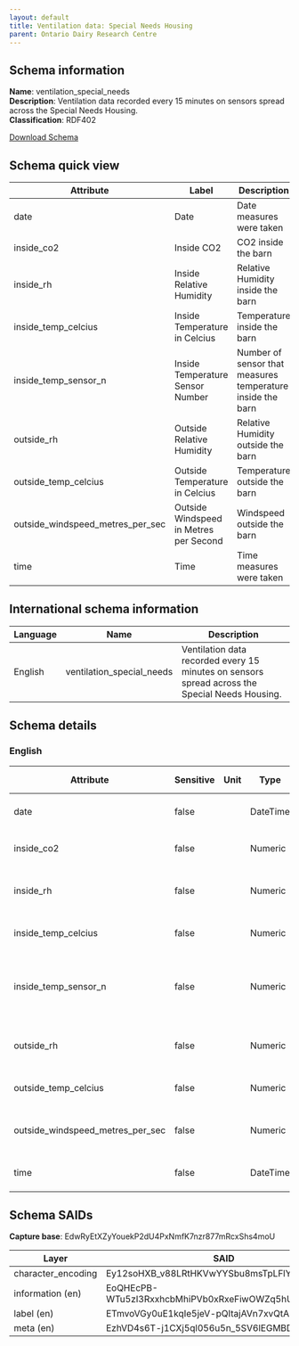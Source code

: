 ```yaml
---
layout: default  
title: Ventilation data: Special Needs Housing 
parent: Ontario Dairy Research Centre  
---
```


## Schema information

**Name**: ventilation_special_needs  
**Description**: Ventilation data recorded every 15 minutes on sensors spread across the Special Needs Housing.  
**Classification**: RDF402

[Download Schema](Schema_Ventiliation_Special_Needs.zip) 

## Schema quick view

| Attribute | Label | Description |
| --- | --- | --- |
| date | Date | Date measures were taken |
| inside_co2 | Inside CO2 | CO2 inside the barn |
| inside_rh | Inside Relative Humidity | Relative Humidity inside the barn |
| inside_temp_celcius | Inside Temperature in Celcius | Temperature inside the barn |
| inside_temp_sensor_n | Inside Temperature Sensor Number | Number of sensor that measures temperature inside the barn |
| outside_rh | Outside Relative Humidity | Relative Humidity outside the barn |
| outside_temp_celcius | Outside Temperature in Celcius | Temperature outside the barn |
| outside_windspeed_metres_per_sec | Outside Windspeed in Metres per Second | Windspeed outside the barn |
| time | Time | Time measures were taken |

## International schema information

| Language | Name | Description |
| --- | --- | --- |
| English | ventilation_special_needs | Ventilation data recorded every 15 minutes on sensors spread across the Special Needs Housing. |

## Schema details

### English

| Attribute | Sensitive | Unit | Type | Label | Description | List | Character encoding |
| --- | --- | --- | --- | --- | --- | --- | --- |
| date | false |  | DateTime | Date | Date measures were taken | Not a list | utf-8 |
| inside_co2 | false |  | Numeric | Inside CO2 | CO2 inside the barn | Not a list | utf-8 |
| inside_rh | false |  | Numeric | Inside Relative Humidity | Relative Humidity inside the barn | Not a list | utf-8 |
| inside_temp_celcius | false |  | Numeric | Inside Temperature in Celcius | Temperature inside the barn | Not a list | utf-8 |
| inside_temp_sensor_n | false |  | Numeric | Inside Temperature Sensor Number | Number of sensor that measures temperature inside the barn | Not a list | utf-8 |
| outside_rh | false |  | Numeric | Outside Relative Humidity | Relative Humidity outside the barn | Not a list | utf-8 |
| outside_temp_celcius | false |  | Numeric | Outside Temperature in Celcius | Temperature outside the barn | Not a list | utf-8 |
| outside_windspeed_metres_per_sec | false |  | Numeric | Outside Windspeed in Metres per Second | Windspeed outside the barn | Not a list | utf-8 |
| time | false |  | DateTime | Time | Time measures were taken | Not a list | utf-8 |

## Schema SAIDs

**Capture base**: EdwRyEtXZyYouekP2dU4PxNmfK7nzr877mRcxShs4moU

| Layer | SAID |
| --- | --- |
| character_encoding | Ey12soHXB_v88LRtHKVwYYSbu8msTpLFlYFgR1Tlo1rY |
| information (en) | EoQHEcPB-WTu5zI3RxxhcbMhiPVb0xRxeFiwOWZq5hUY |
| label (en) | ETmvoVGy0uE1kqIe5jeV-pQItajAVn7xvQtAnTLWYYNs |
| meta (en) | EzhVD4s6T-j1CXj5ql056u5n_5SV6lEGMBDvXgkll-Wc |
